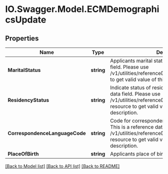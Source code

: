 # IO.Swagger.Model.ECMDemographicsUpdate
## Properties

Name | Type | Description | Notes
------------ | ------------- | ------------- | -------------
**MaritalStatus** | **string** | Applicants marital status. This is a reference data field. Please use /v1/utilities/referenceData/{maritalStatus} resource to get valid value of this field with description. | [optional] 
**ResidencyStatus** | **string** | Indicate status of residence. This is a reference data field. Please use /v1/utilities/referenceData/{residenceStatus} resource to get valid value of this field with description. | [optional] 
**CorrespondenceLanguageCode** | **string** | Code for correspondence language of applicant. This is a reference data field. Please use /v1/utilities/referenceData/{spokenLanguageCode} resource to get valid value of this field with description. | [optional] 
**PlaceOfBirth** | **string** | Applicants place of birth | [optional] 

[[Back to Model list]](../README.md#documentation-for-models) [[Back to API list]](../README.md#documentation-for-api-endpoints) [[Back to README]](../README.md)


